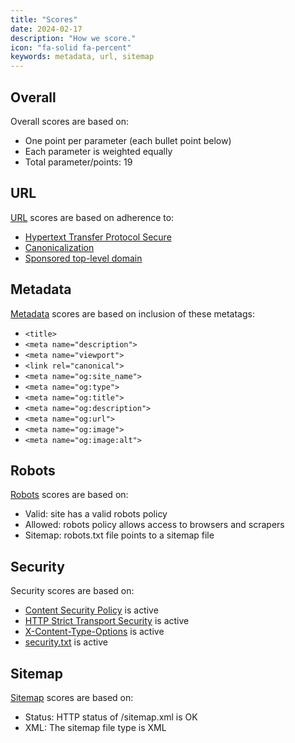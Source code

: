 ```yaml
---
title: "Scores"
date: 2024-02-17
description: "How we score."
icon: "fa-solid fa-percent"
keywords: metadata, url, sitemap
---
```


## Overall

Overall scores are based on:

* One point per parameter (each bullet point below)
* Each parameter is weighted equally
* Total parameter/points: 19

## URL

[URL](/url) scores are based on adherence to:

* [Hypertext Transfer Protocol Secure](/https)
* [Canonicalization](/canonicalization)
* [Sponsored top-level domain](/stld)

## Metadata

[Metadata](/metadata) scores are based on inclusion of these metatags:

* `<title>`
* `<meta name="description">`
* `<meta name="viewport">`
* `<link rel="canonical">`
* `<meta name="og:site_name">`
* `<meta name="og:type">`
* `<meta name="og:title">`
* `<meta name="og:description">`
* `<meta name="og:url">`
* `<meta name="og:image">`
* `<meta name="og:image:alt">`

## Robots

[Robots](/robots) scores are based on:

* Valid: site has a valid robots policy
* Allowed: robots policy allows access to browsers and scrapers	
* Sitemap: robots.txt file points to a sitemap file

## Security

Security scores are based on:

* [Content Security Policy](/content-security-policy) is active
* [HTTP Strict Transport Security](/https-hsts) is active
* [X-Content-Type-Options](/x-content-type-options) is active
* [security.txt](/security-txt) is active

## Sitemap

[Sitemap](/sitemap) scores are based on:

* Status: HTTP status of /sitemap.xml is OK
* XML: The sitemap file type is XML